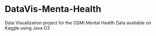 # DataVis-Menta-Health
Data Visualization project for the OSMI Mental Health Data available on Kaggle using Java D3

